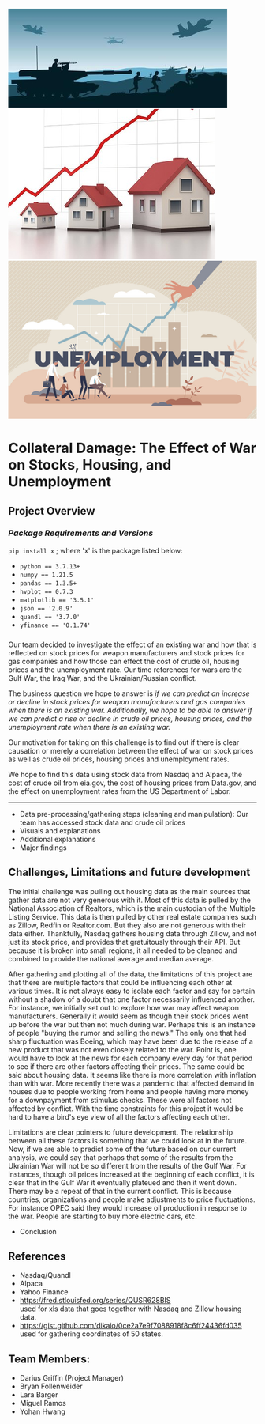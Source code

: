 ![War Image](Resources/War_Image.jpeg)
![Housing Prices](Resources/housing_prices.jpeg)
![Unemployment](Resources/unemployment.jpeg)

# Collateral Damage: The Effect of War on Stocks, Housing, and Unemployment

## **Project Overview**
  ### 
  ### *Package Requirements and Versions*
`pip install x` ; where 'x' is the package listed below:
* `python == 3.7.13+` 
* `numpy == 1.21.5`
* `pandas == 1.3.5+`
* `hvplot == 0.7.3`
* `matplotlib == '3.5.1'`
* `json == '2.0.9'`
* `quandl == '3.7.0'`
* `yfinance == '0.1.74'`
  
###
  Our team decided to investigate the effect of an existing war and how that is reflected on stock prices for weapon manufacturers and stock prices for gas companies and how those can effect the cost of crude oil, housing prices and the unemployment rate. Our time references for wars are the Gulf War, the Iraq War, and the Ukrainian/Russian conflict.

The business question we hope to answer is *if we can predict an increase or decline in stock prices for weapon manufacturers and gas companies when there is an existing war. Additionally, we hope to be able to answer if we can predict a rise or decline in crude oil prices, housing prices, and the unemployment rate when there is an existing war.*

Our motivation for taking on this challenge is to find out if there is clear causation or merely a correlation between the effect of war on stock prices as well as crude oil prices, housing prices and unemployment rates.

We hope to find this data using stock data from Nasdaq and Alpaca, the cost of crude oil from eia.gov, the cost of housing prices from Data.gov, and the effect on unemployment rates from the US Department of Labor.

___

- Data pre-processing/gathering steps (cleaning and manipulation): Our team has accessed stock data and crude oil prices 
- Visuals and explanations
- Additional explanations
- Major findings
  
## Challenges, Limitations and future development

The initial challenge was pulling out housing data as the main sources that gather data are not very generous with it. Most of this data is pulled by the National Association of Realtors, which is the main custodian of the Multiple Listing Service. This data is then pulled by other real estate companies such as Zillow, Redfin or Realtor.com. But they also are not generous with their data either. Thankfully, Nasdaq gathers housing data through Zillow, and not just its stock price, and provides that gratuitously through their API. But because it is broken into small regions, it all needed to be cleaned and combined to provide the national average and median average.

After gathering and plotting all of the data, the limitations of this project are that there are multiple factors that could be influencing each other at various times. It is not always easy to isolate each factor and say for certain without a shadow of a doubt that one factor necessarily influenced another. For instance, we initially set out to explore how war may affect weapon manufacturers. Generally it would seem as though their stock prices went up before the war but then not much during war. Perhaps this is an instance of people "buying the rumor and selling the news." The only one that had sharp fluctuation was Boeing, which may have been due to the release of a new product that was not even closely related to the war. Point is, one would have to look at the news for each company every day for that period to see if there are other factors affecting their prices. The same could be said about housing data. It seems like there is more correlation with inflation than with war. More recently there was a pandemic that affected demand in houses due to people working from home and people having more money for a downpayment from stimulus checks. These were all factors not affected by conflict. With the time constraints for this project it would be hard to have a bird's eye view of all the factors affecting each other.

Limitations are clear pointers to future development. The relationship between all these factors is something that we could look at in the future. Now, if we are able to predict some of the future based on our current analysis, we could say that perhaps that some of the results from the Ukrainian War will not be so different from the results of the Gulf War. For instances, though oil prices increased at the beginning of each conflict, it is clear that in the Gulf War it eventually plateued and then it went down. There may be a repeat of that in the current conflict. This is because countries, organizations and people make adjustments to price fluctuations. For instance OPEC said they would increase oil production in response to the war. People are starting to buy more electric cars, etc. 




- Conclusion
## References

- Nasdaq/Quandl<br>
- Alpaca<br>
- Yahoo Finance<br>
- https://fred.stlouisfed.org/series/QUSR628BIS<br>
used for xls data that goes together with Nasdaq and Zillow housing data.<br>
- https://gist.github.com/dikaio/0ce2a7e9f7088918f8c6ff24436fd035<br>
used for gathering coordinates of 50 states.

## Team Members:

  - Darius Griffin (Project Manager)<br>
  - Bryan Follenweider<br>
  - Lara Barger<br>
  - Miguel Ramos<br>
  - Yohan Hwang
